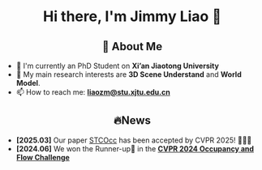 <h1 align="center">Hi there, I'm Jimmy Liao 👋</h1>

<h2 align="center">🚀 About Me</h2>

- 🔭 I'm currently an PhD Student on **Xi’an Jiaotong University**
- 🌱 My main research interests are **3D Scene Understand** and **World Model**.
- 📫 How to reach me: **liaozm@stu.xjtu.edu.cn**

<h2 align="center"> 🔥News</h2>

- **[2025.03]** Our paper [STCOcc](https://arxiv.org/abs/2504.19749) has been accepted by CVPR 2025! 🎉🎉🎉
- **[2024.06]** We won the Runner-up🥈 in the **[CVPR 2024 Occupancy and Flow Challenge](https://opendrivelab.com/challenge2024/)**